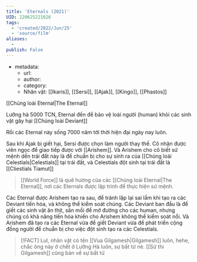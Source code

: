 ```yaml
---
title: 'Eternals (2021)'
UID: 220625221026
tags:
  - 'created/2022/Jun/25'
  - 'source/film'
aliases:
  - 
publish: False
---
```

- metadata:
	- url:
	- author:
	- category:
	- Nhân vật: [[Ikaris]], [[Sersi]], [[Ajak]], [[Kingo]], [[Phastos]]

[[Chủng loài Eternal|The Eternal]]

Lưỡng hà 5000 TCN, Eternal đến để bảo vệ loài người (human) khỏi các sinh vật gây hại  [[Chủng loài Deviant]]

Rồi các Eternal này sống 7000 năm tới thời hiện đại ngày nay luôn.

Sau khi Ajak bị giết hại, Sersi được chọn làm người thay thế. Cô nhận được viên ngọc để giao tiếp được với [[Arishem]]. Và Arishem cho cô biết sứ mệnh dến trái đất này là để chuẩn bị cho sự sinh ra của [[Chủng loài Celestials|Celestials]] tại trái đất, và Celestials đột sinh tại trái đất là [[Cliestials Tiamut]]

> [[World Force]] là quê hương của các [[Chủng loài Eternal|The Eternal]], nơi các Eternals được lập trình để thực hiện sứ mệnh.

Các Eternal được Arishem tạo ra sau, để tránh lặp lại sai lầm khi tạo ra các Deviant tiến hóa, và không thể kiểm soát chúng. Các Deviant ban đầu là để giết các sinh vật ăn thịt, săn mồi để mở đường cho các human, nhưng chúng có khả năng tiến hóa khiến cho Arishem không thể kiểm soát nổi. Và Arishem đã tạo ra các Eternal vừa để giết Deviant vừa để phát triển cộng đồng người để chuẩn bị cho việc đột sinh tạo ra các Celestials.

> [!FACT]
> Lul, nhân vật có tên [[Vua Gilgamesh|Gilgamesh]] luôn, hehe, chắc ông này ở chết ở Lưỡng Hà luôn, sự bất tử nè. [[Sử thi Gilgamesh]] cũng bàn về sự bất tử





